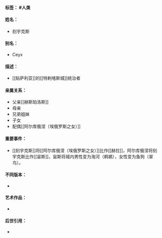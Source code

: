 #### 标签： #人类
#### 姓名：
- 刻宇克斯
#### 别名：
- Ceyx
#### 描述：
- [[贴萨利亚]]的[[特剌喀斯城]]统治者
#### 亲属关系：
- 父亲[[赫斯珀洛斯]]
- 母亲
- 兄弟姐妹
- 子女
- 配偶[[阿尔库俄涅（埃俄罗斯之女）]]
#### 重要事件：
- [[刻宇克斯]]将[[阿尔库俄涅（埃俄罗斯之女）]]比作[[赫拉]]，阿尔库俄涅将刻宇克斯比作[[宙斯]]，宙斯将城内男性变为淘河（鹈鹕），女性变为鱼狗（翠鸟）。
#### 不同版本：
- 
#### 艺术作品：
- 
#### 后世引用：
- 